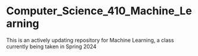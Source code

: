 # Computer_Science_410_Machine_Learning
This is an actively updating repository for Machine Learning, a class currently being taken in Spring 2024
